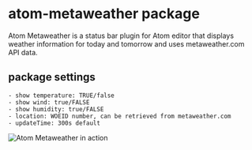 # atom-metaweather package

Atom Metaweather is a status bar plugin for Atom editor that displays weather information for today and tomorrow
and uses metaweather.com API data.


## package settings ##
    - show temperature: TRUE/false
    - show wind: true/FALSE
    - show humidity: true/FALSE
    - location: WOEID number, can be retrieved from metaweather.com
    - updateTime: 300s default


![Atom Metaweather in action](https://f.cloud.github.com/assets/69169/2290250/c35d867a-a017-11e3-86be-cd7c5bf3ff9b.gif)
